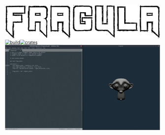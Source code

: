 ![header](header.png "Fragula")
[![build](https://img.shields.io/travis/com/mandeep/fragula?style=flat-square)](https://travis-ci.com/mandeep/fragula)[![crates](https://img.shields.io/crates/v/fragula?style=flat-square)](https://crates.io/crates/fragula)
![demo](demo.gif)
